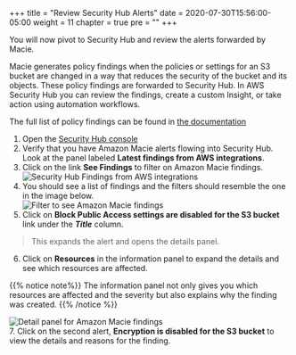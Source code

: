 +++
title = "Review Security Hub Alerts"
date = 2020-07-30T15:56:00-05:00
weight = 11
chapter = true
pre = "<b></b>"
+++

You will now pivot to Security Hub and review the alerts forwarded by Macie.  

Macie generates policy findings when the policies or settings for an S3 bucket are changed in a way that reduces the security of the bucket and its objects.  These policy findings are forwarded to Security Hub.  In AWS Security Hub you can review the findings, create a custom Insight, or take action using automation workflows.

The full list of policy findings can be found in [the documentation](https://docs.aws.amazon.com/macie/latest/user/findings-types.html)

1. Open the [Security Hub console](https://console.aws.amazon.com/securityhub/home#/summary)
2. Verify that you have Amazon Macie alerts flowing into Security Hub.  Look at the panel labeled **Latest findings from AWS integrations**.
3. Click on the link **See Findings** to filter on Amazon Macie findings.  
![Security Hub Findings from AWS integrations](/images/sec-hub-latest-findings.png)  
4. You should see a list of findings and the filters should resemble the one in the image below.  
![Filter to see Amazon Macie findings](/images/sec-hub-insight-1.png)   
5. Click on **Block Public Access settings are disabled for the S3 bucket** link under the ***Title*** column.
> This expands the alert and opens the details panel.  
6. Click on **Resources** in the information panel to expand the details and see which resources are affected.

{{% notice note%}}
The information panel not only gives you which resources are affected and the severity but also explains why the finding was created.
{{% /notice %}}

![Detail panel for Amazon Macie findings](/images/sec-hub-insight-2.png)   
7. Click on the second alert, **Encryption is disabled for the S3 bucket** to view the details and reasons for the finding.
